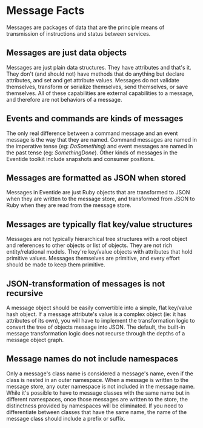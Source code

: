 # Message Facts

Messages are packages of data that are the principle means of transmission of instructions and status between services.

## Messages are just data objects

Messages are just plain data structures. They have attributes and that's it. They don't (and should not) have methods that do anything but declare attributes, and set and get attribute values. Messages do not validate themselves, transform or serialize themselves, send themselves, or save themselves. All of these capabilities are external capabilities to a message, and therefore are not behaviors of a message.

## Events and commands are kinds of messages

The only real difference between a command message and an event message is the way that they are named. Command messages are named in the imperative tense (eg: _DoSomething_) and event messages are named in the past tense (eg: _SomethingDone_). Other kinds of messages in the Eventide toolkit include snapshots and consumer positions.

## Messages are formatted as JSON when stored

Messages in Eventide are just Ruby objects that are transformed to JSON when they are written to the message store, and transformed from JSON to Ruby when they are read from the message store.

## Messages are typically flat key/value structures

Messages are not typically hierarchical tree structures with a root object and references to other objects or list of objects. They are not rich entity/relational models. They're key/value objects with attributes that hold primitive values. Messages themselves are primitive, and every effort should be made to keep them primitive.

## JSON-transformation of messages is not recursive

A message object should be easily convertible into a simple, flat key/value hash object. If a message attribute's value is a complex object (ie: it has attributes of its own), you will have to implement the transformation logic to convert the tree of objects message into JSON. The default, the built-in message transformation logic does not recurse through the depths of a message object graph.

## Message names do not include namespaces

Only a message's class name is considered a message's name, even if the class is nested in an outer namespace. When a message is written to the message store, any outer namespace is not included in the message name. While it's possible to have to message classes with the same name but in different namespaces, once those messages are written to the store, the distinctness provided by namespaces will be eliminated. If you need to differentiate between classes that have the same name, the name of the message class should include a prefix or suffix.
